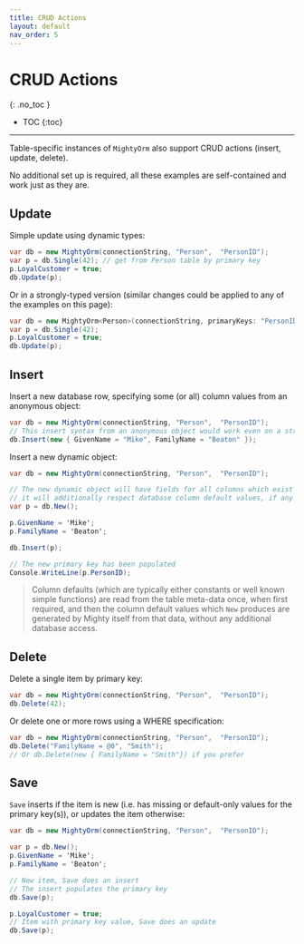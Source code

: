 ```yaml
---
title: CRUD Actions
layout: default
nav_order: 5
---
```


# CRUD Actions
{: .no_toc }

- TOC
{:toc}

---

Table-specific instances of `MightyOrm` also support CRUD actions (insert, update, delete).

No additional set up is required, all these examples are self-contained and work just as they are.

## Update

Simple update using dynamic types:

```c#
var db = new MightyOrm(connectionString, "Person",  "PersonID");
var p = db.Single(42); // get from Person table by primary key
p.LoyalCustomer = true;
db.Update(p);
```

Or in a strongly-typed version (similar changes could be applied to any of the examples on this page):

```c#
var db = new MightyOrm<Person>(connectionString, primaryKeys: "PersonID");
var p = db.Single(42);
p.LoyalCustomer = true;
db.Update(p);
```



## Insert 

Insert a new database row, specifying some (or all) column values from an anonymous object:

```c#
var db = new MightyOrm(connectionString, "Person",  "PersonID");
// This insert syntax from an anonymous object would work even on a strongly typed instance of MightyOrm
db.Insert(new { GivenName = "Mike", FamilyName = "Beaton" });
```

Insert a new dynamic object:


```c#
var db = new MightyOrm(connectionString, "Person",  "PersonID");

// The new dynamic object will have fields for all columns which exist in the underlying table;
// it will additionally respect database column default values, if any are specified
var p = db.New();

p.GivenName = 'Mike';
p.FamilyName = 'Beaton';

db.Insert(p);

// The new primary key has been populated
Console.WriteLine(p.PersonID);
```

> Column defaults (which are typically either constants or well known simple functions) are read from the table meta-data once, when first required, and then the column default values which `New` produces are generated by Mighty itself from that data, without any additional database access.

## Delete

Delete a single item by primary key:

```c#
var db = new MightyOrm(connectionString, "Person",  "PersonID");
db.Delete(42);
```

Or delete one or more rows using a WHERE specification:

```c#
var db = new MightyOrm(connectionString, "Person",  "PersonID");
db.Delete("FamilyName = @0", "Smith");
// Or db.Delete(new { FamilyName = "Smith"}) if you prefer
```

## Save

`Save` inserts if the item is new (i.e. has missing or default-only values for the primary key(s)), or updates the item otherwise:

```c#
var db = new MightyOrm(connectionString, "Person",  "PersonID");

var p = db.New();
p.GivenName = 'Mike';
p.FamilyName = 'Beaton';

// New item, Save does an insert
// The insert populates the primary key
db.Save(p);

p.LoyalCustomer = true;
// Item with primary key value, Save does an update
db.Save(p);
```

